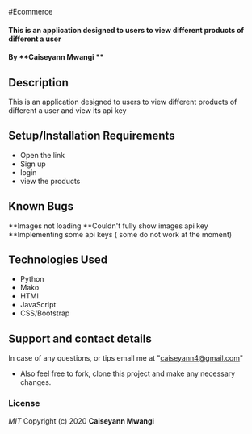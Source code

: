 #Ecommerce 

#### This is an application designed to users to view different products of different a user
#### By **Caiseyann Mwangi **
## Description
This is an application designed to users to view different products of different a user and view its api key 
## Setup/Installation Requirements
* Open the link 
* Sign up 
* login
* view the products
## Known Bugs
**Images not loading
**Couldn't fully show images api key 
**Implementing some api keys ( some do not work at the moment)

## Technologies Used
* Python
* Mako
* HTMl
* JavaScript
* CSS/Bootstrap

## Support and contact details
In case of any questions, or tips email me at "caiseyann4@gmail.com" 
* Also feel free to fork, clone this project and make any necessary changes.
### License
*MIT*
Copyright (c) 2020 **Caiseyann Mwangi**
  

